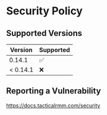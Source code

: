 # Security Policy

## Supported Versions

| Version | Supported          |
| ------- | ------------------ |
| 0.14.1   | :white_check_mark: |
| < 0.14.1 | :x:                |

## Reporting a Vulnerability

https://docs.tacticalrmm.com/security
